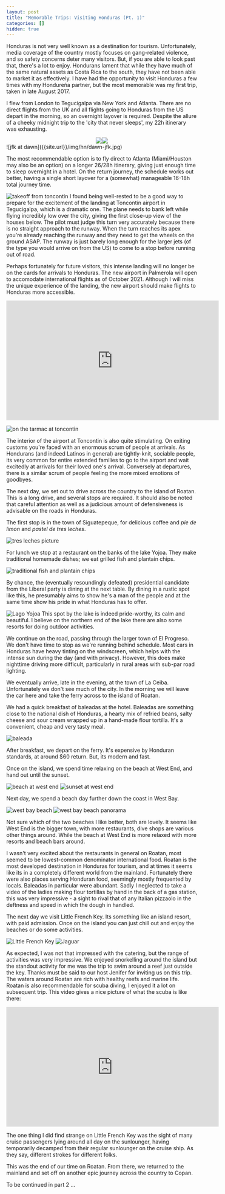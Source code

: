 ```yaml
---
layout: post
title: "Memorable Trips: Visiting Honduras (Pt. 1)"
categories: []
hidden: true
---
```


Honduras is not very well known as a destination for tourism. Unfortunately, media coverage of the country mostly focuses on gang-related violence, and so safety concerns deter many visitors. But, if you are able to look past that, there's a lot to enjoy. Hondurans lament that while they have much of the same natural assets as Costa Rica to the south, they have not been able to market it as effectively. I have had the opportunity to visit Honduras a few times with my Hondureña partner, but the most memorable was my first trip, taken in late August 2017.

I flew from London to Tegucigalpa via New York and Atlanta. There are no direct flights from the UK and all flights going to Honduras from the US depart in the morning, so an overnight layover is required. Despite the allure of a cheeky midnight trip to the 'city that never sleeps', my 22h itinerary was exhausting.

<div style="display: flex; justify-content: center;">
<img class="inlineimg" src="{{site.url}}/img/hn/manhatten-layover.jpg"/>
<img class="inlineimg" src="{{site.url}}/img/hn/ny-pizza.jpg" />
<!--style="display:inline-block;max-width:48%;margin-left:auto;margin-right:auto"/>-->
</div>
![jfk at dawn]({{site.url}}/img/hn/dawn-jfk.jpg)

The most recommendable option is to fly direct to Atlanta (Miami/Houston may also be an option) on a longer 26/28h itinerary, giving just enough time to sleep overnight in a hotel. On the return journey, the schedule works out better, having a single short layover for a (somewhat) manageable 16-18h total journey time.

![takeoff from toncontin]({{site.url}}/img/hn/tegus-takeoff.jpg)
I found being well-rested to be a good way to prepare for the excitement of the landing at Toncontín airport in Tegucigalpa, which is a dramatic one. The plane needs to bank left while flying incredibly low over the city, giving the first close-up view of the houses below. The pilot must judge this turn very accurately because there is no straight approach to the runway. When the turn reaches its apex you're already reaching the runway and they need to get the wheels on the ground ASAP. The runway is just barely long enough for the larger jets (of the type you would arrive on from the US) to come to a stop before running out of road.

Perhaps fortunately for future visitors, this intense landing will no longer be on the cards for arrivals to Honduras. The new airport in Palmerola will open to accomodate international flights as of October 2021. Although I will miss the unique experience of the landing, the new airport should make flights to Honduras more accessible.

<iframe width="560" height="315" src="https://www.youtube.com/embed/fDHEnLG2sZc?start=167" title="YouTube video player" frameborder="0" allow="accelerometer; autoplay; clipboard-write; encrypted-media; gyroscope; picture-in-picture" allowfullscreen></iframe>

![on the tarmac at toncontin]({{site.url}}/img/hn/toncontin-runway.jpg)

The interior of the airport at Toncontin is also quite stimulating. On exiting customs you're faced with an enormous scrum of people at arrivals. As Hondurans (and indeed Latinos in general) are tightly-knit, sociable people, its very common for entire extended families to go to the airport and wait excitedly at arrivals for their loved one's arrival. Conversely at departures, there is a similar scrum of people feeling the more mixed emotions of goodbyes.

The next day, we set out to drive across the country to the island of Roatan. This is a long drive, and several stops are required. It should also be noted that careful attention as well as a judicious amount of defensiveness is advisable on the roads in Honduras. 

The first stop is in the town of Siguatepeque, for delicious coffee and *pie de limon* and *pastel de tres leches*.

![tres leches picture]({{site.url}}/img/hn/treslechesycafe.jpg)

For lunch we stop at a restaurant on the banks of the lake Yojoa. They make traditional homemade dishes; we eat grilled fish and plantain chips.

![traditional fish and plantain chips]({{site.url}}/img/hn/yojoa-fish.jpg)

By chance, the (eventually resoundingly defeated) presidential candidate from the Liberal party is dining at the next table. By dining in a rustic spot like this, he presumably aims to show he's a man of the people and at the same time show his pride in what Honduras has to offer.

![Lago Yojoa]({{site.url}}/img/hn/lago-yojoa.jpg)
This spot by the lake is indeed pride-worthy, its calm and beautiful. I believe on the northern end of the lake there are also some resorts for doing outdoor activities.

We continue on the road, passing through the larger town of El Progreso. We don't have time to stop as we're running behind schedule. Most cars in Honduras have heavy tinting on the windscreen, which helps with the intense sun during the day (and with privacy). However, this does make nighttime driving more difficult, particularly in rural areas with sub-par road lighting.

We eventually arrive, late in the evening, at the town of La Ceiba. Unfortunately we don't see much of the city. In the morning we will leave the car here and take the ferry across to the island of Roatan. 

We had a quick breakfast of baleadas at the hotel. Baleadas are something close to the national dish of Honduras, a hearty mix of refried beans, salty cheese and sour cream wrapped up in a hand-made flour tortilla. It's a convenient, cheap and very tasty meal. 

![baleada]({{site.url}}/img/hn/baleada.jpg)

After breakfast, we depart on the ferry. It's expensive by Honduran standards, at around $60 return. But, its modern and fast.

Once on the island, we spend time relaxing on the beach at West End, and hand out until the sunset.

![beach at west end]({{site.url}}/img/hn/westend-beach.jpg)
![sunset at west end]({{site.url}}/img/hn/westend-sunset.jpg)

Next day, we spend a beach day further down the coast in West Bay. 

![west bay beach]({{site.url}}/img/hn/west-bay.jpg)
![west bay beach panorama]({{site.url}}/img/hn/west-bay-pano.jpg)


Not sure which of the two beaches I like better, both are lovely. It seems like West End is the bigger town, with more restaurants, dive shops are various other things around. While the beach at West End is more relaxed with more resorts and beach bars around.

I wasn't very excited about the restaurants in general on Roatan, most seemed to be lowest-common denominator international food. Roatan is the most developed destination in Honduras for tourism, and at times it seems like its in a completely different world from the mainland. Fortunately there were also places serving Honduran food, seemingly mostly frequented by locals. Baleadas in particular were abundant. Sadly I neglected to take a video of the ladies making flour tortillas by hand in the back of a gas station, this was very impressive - a sight to rival that of any Italian pizzaolo in the deftness and speed in which the dough in handled.

The next day we visit Little French Key. Its something like an island resort, with paid admission. Once on the island you can just chill out and enjoy the beaches or do some activities.

![Little French Key]({{site.url}}/img/hn/little-french-key.jpg)
![Jaguar]({{site.url}}/img/hn/jaguar.jpg)

As expected, I was not that impressed with the catering, but the range of activities was very impressive. We enjoyed snorkelling around the island but the standout activity for me was the trip to swim around a reef just outside the key. Thanks must be said to our host Jenifer for inviting us on this trip. The waters around Roatan are rich with healthy reefs and marine life. Roatan is also recommendable for scuba diving, I enjoyed it a lot on subsequent trip. This video gives a nice picture of what the scuba is like there:

<iframe width="560" height="315" src="https://www.youtube.com/embed/NsfGAayjM_E?start=102" title="YouTube video player" frameborder="0" allow="accelerometer; autoplay; clipboard-write; encrypted-media; gyroscope; picture-in-picture" allowfullscreen></iframe>

The one thing I did find strange on Little French Key was the sight of many cruise passengers lying around all day on the sunlounger, having temporarily decamped from their regular sunlounger on the cruise ship. As they say, different strokes for different folks.

This was the end of our time on Roatan. From there, we returned to the mainland and set off on another epic journey across the country to Copan.

To be continued in part 2 ...  <!-- TODO: add link -->







